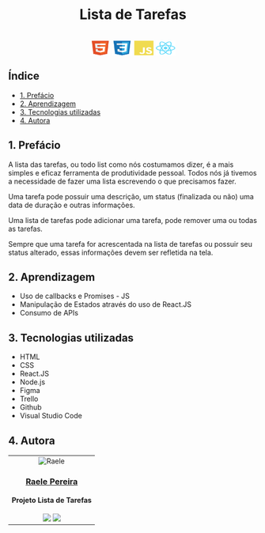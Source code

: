 <h1 align="center">Lista de Tarefas</h1>

<div align="center" valign="top"><br>
  <img align="center" alt="Rafa-HTML" height="30" width="40" src="https://raw.githubusercontent.com/devicons/devicon/master/icons/html5/html5-original.svg">
  <img align="center" alt="Rafa-CSS" height="30" width="40" src="https://raw.githubusercontent.com/devicons/devicon/master/icons/css3/css3-original.svg">
  <img align="center" alt="Rafa-Js" height="30" width="40" src="https://raw.githubusercontent.com/devicons/devicon/master/icons/javascript/javascript-plain.svg">
  <img align="center" alt="Rafa-React" height="30" width="40" src="https://raw.githubusercontent.com/devicons/devicon/master/icons/react/react-original.svg">
  </div>

## Índice

* [1. Prefácio](#1-prefácio)
* [2. Aprendizagem](#2-aprendizagem)
* [3. Tecnologias utilizadas](#3-tecnologias-utilizadas)
* [4. Autora](#4-autora)

## 1. Prefácio

A lista das tarefas, ou todo list como nós costumamos dizer, é a mais simples e eficaz ferramenta de produtividade pessoal. Todos nós já tivemos a necessidade de fazer uma lista escrevendo o que precisamos fazer.

Uma tarefa pode possuir uma descrição, um status (finalizada ou não) uma data de duração e outras informações.

Uma lista de tarefas pode adicionar uma tarefa, pode remover uma ou todas as tarefas.

Sempre que uma tarefa for acrescentada na lista de tarefas ou possuir seu status alterado, essas informações devem ser refletida na tela.

## 2. Aprendizagem

* Uso de callbacks e Promises - JS
* Manipulação de Estados através do uso de React.JS
* Consumo de APIs

## 3. Tecnologias utilizadas
* HTML
* CSS
* React.JS
* Node.js
* Figma
* Trello
* Github
* Visual Studio Code

## 4. Autora

<table>
<td>
    <div align= "center">
        <img alt="Raele" height="160" src="https://avatars.githubusercontent.com/u/95094504?v=4">
    </div>
    <h3 align="center"><a href="https://github.com/raelepereira">Raele Pereira</a></h3>
    <h4 align="center">Projeto Lista de Tarefas</h4>
    <div align="center">
      <a href = "mailto:raelepereira.nutri@gmail.com" target="_blank"><img src="https://img.shields.io/badge/Gmail-D14836?style=for-the-badge&logo=gmail&logoColor=white"></a>
      <a href="https://www.linkedin.com/in/raelepereira/" target="_blank"><img src="https://img.shields.io/badge/-LinkedIn-%230077B5?style=for-the-badge&logo=linkedin&logoColor=white"></a>
    </div>
  </td>
</table>
  

